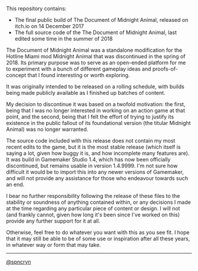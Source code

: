 This repository contains:

- The final public build of The Document of Midnight Animal, released on itch.io on 14 December 2017
- The full source code of the The Document of Midnight Animal, last edited some time in the summer of 2018

The Document of Midnight Animal was a standalone modification for the Hotline Miami mod Midnight Animal that was discontinued in the spring of 2018. Its primary purpose was to serve as an open-ended platform for me to experiment with a bunch of different gameplay ideas and proofs-of-concept that I found interesting or worth exploring. 

It was originally intended to be released on a rolling schedule, with builds being made publicly available as I finished up batches of content. 

My decision to discontinue it was based on a twofold motivation: the first, being that I was no longer interested in working on an action game at that point, and the second, being that I felt the effort of trying to justify its existence in the public fallout of its foundational version (the titular Midnight Animal) was no longer warranted.

The source code included with this release does not contain my most recent edits to the game, but it is the most stable release (which itself is saying a lot, given how buggy it is, and how incomplete many features are). It was build in Gamemaker Studio 1.4, which has now been officially discontinued, but remains usable in version 1.4.9999. I'm not sure how difficult it would be to import this into any newer versions of Gamemaker, and will not provide any assistance for those who endeavour towards such an end.

I bear no further responsibility following the release of these files to the stability or soundness of anything contained within, or any decisions I made at the time regarding any particular piece of content or design. I will not (and frankly cannot, given how long it's been since I've worked on this) provide any further support for it at all.

Otherwise, feel free to do whatever you want with this as you see fit. I hope that it may still be able to be of some use or inspiration after all these years, in whatever way or form that may take.

---

[@spncryn](https://twitter.com/spncryn)
